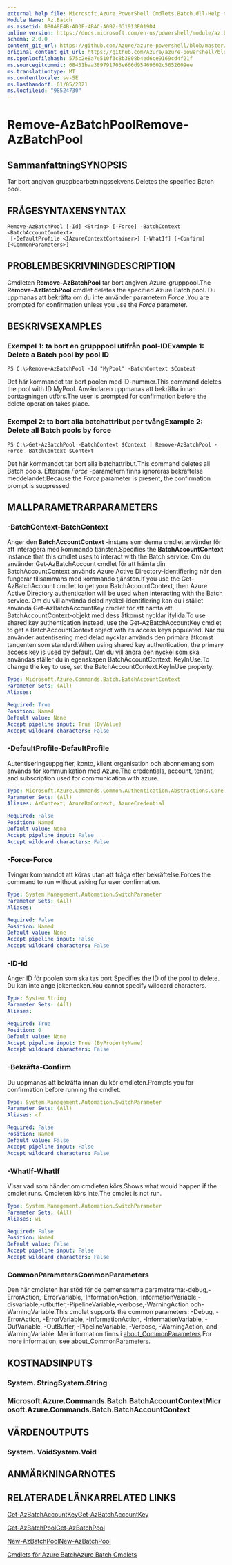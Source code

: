 ```yaml
---
external help file: Microsoft.Azure.PowerShell.Cmdlets.Batch.dll-Help.xml
Module Name: Az.Batch
ms.assetid: DB0A8E4B-AD3F-4BAC-A0B2-031913E019D4
online version: https://docs.microsoft.com/en-us/powershell/module/az.batch/remove-azbatchpool
schema: 2.0.0
content_git_url: https://github.com/Azure/azure-powershell/blob/master/src/Batch/Batch/help/Remove-AzBatchPool.md
original_content_git_url: https://github.com/Azure/azure-powershell/blob/master/src/Batch/Batch/help/Remove-AzBatchPool.md
ms.openlocfilehash: 575c2e8a7e510f3c8b3808b4ed6ce9169cd4f21f
ms.sourcegitcommit: 68451baa389791703e666d95469602c5652609ee
ms.translationtype: MT
ms.contentlocale: sv-SE
ms.lasthandoff: 01/05/2021
ms.locfileid: "98524730"
---
```

# <span data-ttu-id="dc0ee-101">Remove-AzBatchPool</span><span class="sxs-lookup"><span data-stu-id="dc0ee-101">Remove-AzBatchPool</span></span>

## <span data-ttu-id="dc0ee-102">Sammanfattning</span><span class="sxs-lookup"><span data-stu-id="dc0ee-102">SYNOPSIS</span></span>
<span data-ttu-id="dc0ee-103">Tar bort angiven gruppbearbetningssekvens.</span><span class="sxs-lookup"><span data-stu-id="dc0ee-103">Deletes the specified Batch pool.</span></span>

## <span data-ttu-id="dc0ee-104">FRÅGESYNTAXEN</span><span class="sxs-lookup"><span data-stu-id="dc0ee-104">SYNTAX</span></span>

```
Remove-AzBatchPool [-Id] <String> [-Force] -BatchContext <BatchAccountContext>
 [-DefaultProfile <IAzureContextContainer>] [-WhatIf] [-Confirm] [<CommonParameters>]
```

## <span data-ttu-id="dc0ee-105">PROBLEMBESKRIVNING</span><span class="sxs-lookup"><span data-stu-id="dc0ee-105">DESCRIPTION</span></span>
<span data-ttu-id="dc0ee-106">Cmdleten **Remove-AzBatchPool** tar bort angiven Azure-grupppool.</span><span class="sxs-lookup"><span data-stu-id="dc0ee-106">The **Remove-AzBatchPool** cmdlet deletes the specified Azure Batch pool.</span></span>
<span data-ttu-id="dc0ee-107">Du uppmanas att bekräfta om du inte använder parametern *Force* .</span><span class="sxs-lookup"><span data-stu-id="dc0ee-107">You are prompted for confirmation unless you use the *Force* parameter.</span></span>

## <span data-ttu-id="dc0ee-108">BESKRIVS</span><span class="sxs-lookup"><span data-stu-id="dc0ee-108">EXAMPLES</span></span>

### <span data-ttu-id="dc0ee-109">Exempel 1: ta bort en grupppool utifrån pool-ID</span><span class="sxs-lookup"><span data-stu-id="dc0ee-109">Example 1: Delete a Batch pool by pool ID</span></span>
```
PS C:\>Remove-AzBatchPool -Id "MyPool" -BatchContext $Context
```

<span data-ttu-id="dc0ee-110">Det här kommandot tar bort poolen med ID-nummer.</span><span class="sxs-lookup"><span data-stu-id="dc0ee-110">This command deletes the pool with ID MyPool.</span></span>
<span data-ttu-id="dc0ee-111">Användaren uppmanas att bekräfta innan borttagningen utförs.</span><span class="sxs-lookup"><span data-stu-id="dc0ee-111">The user is prompted for confirmation before the delete operation takes place.</span></span>

### <span data-ttu-id="dc0ee-112">Exempel 2: ta bort alla batchattribut per tvång</span><span class="sxs-lookup"><span data-stu-id="dc0ee-112">Example 2: Delete all Batch pools by force</span></span>
```
PS C:\>Get-AzBatchPool -BatchContext $Context | Remove-AzBatchPool -Force -BatchContext $Context
```

<span data-ttu-id="dc0ee-113">Det här kommandot tar bort alla batchattribut.</span><span class="sxs-lookup"><span data-stu-id="dc0ee-113">This command deletes all Batch pools.</span></span>
<span data-ttu-id="dc0ee-114">Eftersom *Force* -parametern finns ignoreras bekräftelse meddelandet.</span><span class="sxs-lookup"><span data-stu-id="dc0ee-114">Because the *Force* parameter is present, the confirmation prompt is suppressed.</span></span>

## <span data-ttu-id="dc0ee-115">MALLPARAMETRAR</span><span class="sxs-lookup"><span data-stu-id="dc0ee-115">PARAMETERS</span></span>

### <span data-ttu-id="dc0ee-116">-BatchContext</span><span class="sxs-lookup"><span data-stu-id="dc0ee-116">-BatchContext</span></span>
<span data-ttu-id="dc0ee-117">Anger den **BatchAccountContext** -instans som denna cmdlet använder för att interagera med kommando tjänsten.</span><span class="sxs-lookup"><span data-stu-id="dc0ee-117">Specifies the **BatchAccountContext** instance that this cmdlet uses to interact with the Batch service.</span></span>
<span data-ttu-id="dc0ee-118">Om du använder Get-AzBatchAccount cmdlet för att hämta din BatchAccountContext används Azure Active Directory-identifiering när den fungerar tillsammans med kommando tjänsten.</span><span class="sxs-lookup"><span data-stu-id="dc0ee-118">If you use the Get-AzBatchAccount cmdlet to get your BatchAccountContext, then Azure Active Directory authentication will be used when interacting with the Batch service.</span></span> <span data-ttu-id="dc0ee-119">Om du vill använda delad nyckel-identifiering kan du i stället använda Get-AzBatchAccountKey cmdlet för att hämta ett BatchAccountContext-objekt med dess åtkomst nycklar ifyllda.</span><span class="sxs-lookup"><span data-stu-id="dc0ee-119">To use shared key authentication instead, use the Get-AzBatchAccountKey cmdlet to get a BatchAccountContext object with its access keys populated.</span></span> <span data-ttu-id="dc0ee-120">När du använder autentisering med delad nycklar används den primära åtkomst tangenten som standard.</span><span class="sxs-lookup"><span data-stu-id="dc0ee-120">When using shared key authentication, the primary access key is used by default.</span></span> <span data-ttu-id="dc0ee-121">Om du vill ändra den nyckel som ska användas ställer du in egenskapen BatchAccountContext. KeyInUse.</span><span class="sxs-lookup"><span data-stu-id="dc0ee-121">To change the key to use, set the BatchAccountContext.KeyInUse property.</span></span>

```yaml
Type: Microsoft.Azure.Commands.Batch.BatchAccountContext
Parameter Sets: (All)
Aliases:

Required: True
Position: Named
Default value: None
Accept pipeline input: True (ByValue)
Accept wildcard characters: False
```

### <span data-ttu-id="dc0ee-122">-DefaultProfile</span><span class="sxs-lookup"><span data-stu-id="dc0ee-122">-DefaultProfile</span></span>
<span data-ttu-id="dc0ee-123">Autentiseringsuppgifter, konto, klient organisation och abonnemang som används för kommunikation med Azure.</span><span class="sxs-lookup"><span data-stu-id="dc0ee-123">The credentials, account, tenant, and subscription used for communication with azure.</span></span>

```yaml
Type: Microsoft.Azure.Commands.Common.Authentication.Abstractions.Core.IAzureContextContainer
Parameter Sets: (All)
Aliases: AzContext, AzureRmContext, AzureCredential

Required: False
Position: Named
Default value: None
Accept pipeline input: False
Accept wildcard characters: False
```

### <span data-ttu-id="dc0ee-124">-Force</span><span class="sxs-lookup"><span data-stu-id="dc0ee-124">-Force</span></span>
<span data-ttu-id="dc0ee-125">Tvingar kommandot att köras utan att fråga efter bekräftelse.</span><span class="sxs-lookup"><span data-stu-id="dc0ee-125">Forces the command to run without asking for user confirmation.</span></span>

```yaml
Type: System.Management.Automation.SwitchParameter
Parameter Sets: (All)
Aliases:

Required: False
Position: Named
Default value: None
Accept pipeline input: False
Accept wildcard characters: False
```

### <span data-ttu-id="dc0ee-126">-ID</span><span class="sxs-lookup"><span data-stu-id="dc0ee-126">-Id</span></span>
<span data-ttu-id="dc0ee-127">Anger ID för poolen som ska tas bort.</span><span class="sxs-lookup"><span data-stu-id="dc0ee-127">Specifies the ID of the pool to delete.</span></span>
<span data-ttu-id="dc0ee-128">Du kan inte ange jokertecken.</span><span class="sxs-lookup"><span data-stu-id="dc0ee-128">You cannot specify wildcard characters.</span></span>

```yaml
Type: System.String
Parameter Sets: (All)
Aliases:

Required: True
Position: 0
Default value: None
Accept pipeline input: True (ByPropertyName)
Accept wildcard characters: False
```

### <span data-ttu-id="dc0ee-129">-Bekräfta</span><span class="sxs-lookup"><span data-stu-id="dc0ee-129">-Confirm</span></span>
<span data-ttu-id="dc0ee-130">Du uppmanas att bekräfta innan du kör cmdleten.</span><span class="sxs-lookup"><span data-stu-id="dc0ee-130">Prompts you for confirmation before running the cmdlet.</span></span>

```yaml
Type: System.Management.Automation.SwitchParameter
Parameter Sets: (All)
Aliases: cf

Required: False
Position: Named
Default value: False
Accept pipeline input: False
Accept wildcard characters: False
```

### <span data-ttu-id="dc0ee-131">-WhatIf</span><span class="sxs-lookup"><span data-stu-id="dc0ee-131">-WhatIf</span></span>
<span data-ttu-id="dc0ee-132">Visar vad som händer om cmdleten körs.</span><span class="sxs-lookup"><span data-stu-id="dc0ee-132">Shows what would happen if the cmdlet runs.</span></span>
<span data-ttu-id="dc0ee-133">Cmdleten körs inte.</span><span class="sxs-lookup"><span data-stu-id="dc0ee-133">The cmdlet is not run.</span></span>

```yaml
Type: System.Management.Automation.SwitchParameter
Parameter Sets: (All)
Aliases: wi

Required: False
Position: Named
Default value: False
Accept pipeline input: False
Accept wildcard characters: False
```

### <span data-ttu-id="dc0ee-134">CommonParameters</span><span class="sxs-lookup"><span data-stu-id="dc0ee-134">CommonParameters</span></span>
<span data-ttu-id="dc0ee-135">Den här cmdleten har stöd för de gemensamma parametrarna:-debug,-ErrorAction,-ErrorVariable,-InformationAction,-InformationVariable,-disvariable,-utbuffer,-PipelineVariable,-verbose,-WarningAction och-WarningVariable.</span><span class="sxs-lookup"><span data-stu-id="dc0ee-135">This cmdlet supports the common parameters: -Debug, -ErrorAction, -ErrorVariable, -InformationAction, -InformationVariable, -OutVariable, -OutBuffer, -PipelineVariable, -Verbose, -WarningAction, and -WarningVariable.</span></span> <span data-ttu-id="dc0ee-136">Mer information finns i [about_CommonParameters](http://go.microsoft.com/fwlink/?LinkID=113216).</span><span class="sxs-lookup"><span data-stu-id="dc0ee-136">For more information, see [about_CommonParameters](http://go.microsoft.com/fwlink/?LinkID=113216).</span></span>

## <span data-ttu-id="dc0ee-137">KOSTNADS</span><span class="sxs-lookup"><span data-stu-id="dc0ee-137">INPUTS</span></span>

### <span data-ttu-id="dc0ee-138">System. String</span><span class="sxs-lookup"><span data-stu-id="dc0ee-138">System.String</span></span>

### <span data-ttu-id="dc0ee-139">Microsoft.Azure.Commands.Batch.BatchAccountContext</span><span class="sxs-lookup"><span data-stu-id="dc0ee-139">Microsoft.Azure.Commands.Batch.BatchAccountContext</span></span>

## <span data-ttu-id="dc0ee-140">VÄRDEN</span><span class="sxs-lookup"><span data-stu-id="dc0ee-140">OUTPUTS</span></span>

### <span data-ttu-id="dc0ee-141">System. Void</span><span class="sxs-lookup"><span data-stu-id="dc0ee-141">System.Void</span></span>

## <span data-ttu-id="dc0ee-142">ANMÄRKNINGAR</span><span class="sxs-lookup"><span data-stu-id="dc0ee-142">NOTES</span></span>

## <span data-ttu-id="dc0ee-143">RELATERADE LÄNKAR</span><span class="sxs-lookup"><span data-stu-id="dc0ee-143">RELATED LINKS</span></span>

[<span data-ttu-id="dc0ee-144">Get-AzBatchAccountKey</span><span class="sxs-lookup"><span data-stu-id="dc0ee-144">Get-AzBatchAccountKey</span></span>](./Get-AzBatchAccountKey.md)

[<span data-ttu-id="dc0ee-145">Get-AzBatchPool</span><span class="sxs-lookup"><span data-stu-id="dc0ee-145">Get-AzBatchPool</span></span>](./Get-AzBatchPool.md)

[<span data-ttu-id="dc0ee-146">New-AzBatchPool</span><span class="sxs-lookup"><span data-stu-id="dc0ee-146">New-AzBatchPool</span></span>](./New-AzBatchPool.md)

[<span data-ttu-id="dc0ee-147">Cmdlets för Azure Batch</span><span class="sxs-lookup"><span data-stu-id="dc0ee-147">Azure Batch Cmdlets</span></span>](/powershell/module/Az.Batch/)

